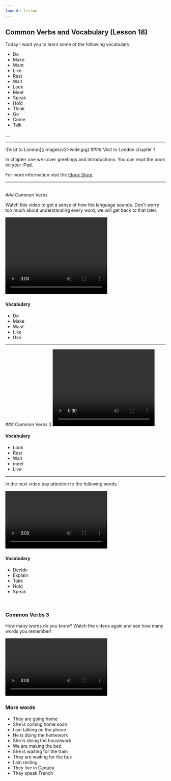 ```yaml
---
layout: lesson
---
```

## Common Verbs and Vocabulary (Lesson 18)


Today I want you to learn some of the following vocabulary:

* Do 
* Make
* Want
* Like
* Rest
* Wait
* Look
* Meet
* Speak
* Hold 
* Think
* Go
* Come
* Talk


….

<hr>
![Visit to London](/images/v2l-wide.jpg)
#### Visit to London chapter 1

In chapter one we cover greetings and introductions. 
You can read the book on your iPad.

For more information visit the [iBook Store](https://itunes.apple.com/us/book/portuguese-for-travelers/id568515833).

<hr>

<br class="column">
### Common Verbs 

Watch this video to get a sense of how the language sounds. Don't worry too much about understanding every word, we will get back to that later.


<video width="320" height="240" preload="none">
    <source type="video/youtube" src="http://www.youtube.com/watch?v=CvnxwnTtb6o" />
</video>

#### Vocabulary

* Do 
* Make
* Want 
* Like
* Use 



<hr>
### Common Verbs 2

<video width="320" height="240" preload="none">
    <source type="video/youtube" src="" />
</video>

#### Vocabulary

* Look
* Rest
* Wait
* meet
* Live

<hr>

In the next video pay attention to the following words


<video width="320" height="180" preload="none">
    <source type="video/youtube" src="" />
</video>

#### Vocabulary

* Decide
* Explain
* Take
* Hold
* Speak


<br class="column">

### Common Verbs 3

How many words do you know? Watch the videos again and see how many words you remember! 




<video width="320" height="180" preload="none">
    <source type="video/youtube" src="http://www.youtube.com/watch?v=s-tXU3O06oY" />
</video>


<br class="column">

### More words


* They are going home 
* She is coming home soon
* I am talking on the phone
* He is doing the homework
* She is doing the housework
* We are making the bed
* She is waiting for the train
* They are waiting for the bus
* I am resting 
* They live in Canada 
* They speak French






